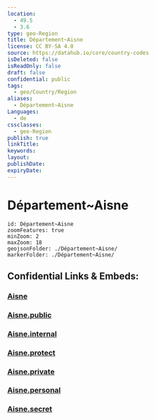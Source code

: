 ```yaml
---
location:
  - 49.5
  - 3.6
type: geo-Region
title: Département~Aisne
license: CC BY-SA 4.0
source: https://datahub.io/core/country-codes
isDeleted: false
isReadOnly: false
draft: false
confidential: public
tags:
  - geo/Country/Region
aliases:
  - Département~Aisne
Languages:
  - de
cssclasses:
  - geo-Region
publish: true
linkTitle:
keywords:
layout:
publishDate:
expiryDate:
---
```


# Département~Aisne

```leaflet
id: Département~Aisne
zoomFeatures: true 
minZoom: 2 
maxZoom: 18
geojsonFolder: ./Département~Aisne/
markerFolder: ./Département~Aisne/
```


## Confidential Links & Embeds: 

### [Aisne](/_Standards/Earth/Continent/Europe/Europe~West/France/regions~France/Hauts-de-France/departments~Hauts-de-France/Aisne.md) 

### [Aisne.public](/_public/Earth/Continent/Europe/Europe~West/France/regions~France/Hauts-de-France/departments~Hauts-de-France/Aisne.public.md) 

### [Aisne.internal](/_internal/Earth/Continent/Europe/Europe~West/France/regions~France/Hauts-de-France/departments~Hauts-de-France/Aisne.internal.md) 

### [Aisne.protect](/_protect/Earth/Continent/Europe/Europe~West/France/regions~France/Hauts-de-France/departments~Hauts-de-France/Aisne.protect.md) 

### [Aisne.private](/_private/Earth/Continent/Europe/Europe~West/France/regions~France/Hauts-de-France/departments~Hauts-de-France/Aisne.private.md) 

### [Aisne.personal](/_personal/Earth/Continent/Europe/Europe~West/France/regions~France/Hauts-de-France/departments~Hauts-de-France/Aisne.personal.md) 

### [Aisne.secret](/_secret/Earth/Continent/Europe/Europe~West/France/regions~France/Hauts-de-France/departments~Hauts-de-France/Aisne.secret.md)

